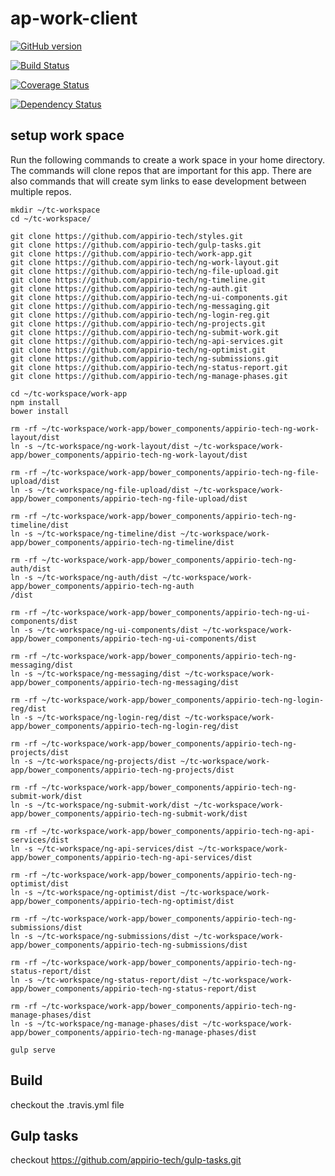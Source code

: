 # ap-work-client
[![GitHub version](https://badge.fury.io/gh/appirio-tech%2Fwork-app.svg)](http://badge.fury.io/gh/appirio-tech%2Fwork-app)

[![Build Status](https://travis-ci.org/appirio-tech/work-app.svg?branch=dev)](https://travis-ci.org/appirio-tech/work-app)

[![Coverage Status](https://coveralls.io/repos/appirio-tech/ap-work-client/badge.svg?branch=dev&t=s1nAzI)](https://coveralls.io/r/appirio-tech/ap-work-client?branch=dev)

[![Dependency Status](https://www.versioneye.com/user/projects/55d4acfb265ff60022000e13/badge.svg?style=flat)](https://www.versioneye.com/user/projects/55d4acfb265ff60022000e13)

## setup work space
Run the following commands to create a work space in your home directory.  The commands will clone repos that are important for this app.  There are also commands that will create sym links to ease development between multiple repos.

```shell
mkdir ~/tc-workspace
cd ~/tc-workspace/

git clone https://github.com/appirio-tech/styles.git
git clone https://github.com/appirio-tech/gulp-tasks.git
git clone https://github.com/appirio-tech/work-app.git
git clone https://github.com/appirio-tech/ng-work-layout.git
git clone https://github.com/appirio-tech/ng-file-upload.git
git clone https://github.com/appirio-tech/ng-timeline.git
git clone https://github.com/appirio-tech/ng-auth.git
git clone https://github.com/appirio-tech/ng-ui-components.git
git clone https://github.com/appirio-tech/ng-messaging.git
git clone https://github.com/appirio-tech/ng-login-reg.git
git clone https://github.com/appirio-tech/ng-projects.git
git clone https://github.com/appirio-tech/ng-submit-work.git
git clone https://github.com/appirio-tech/ng-api-services.git
git clone https://github.com/appirio-tech/ng-optimist.git
git clone https://github.com/appirio-tech/ng-submissions.git
git clone https://github.com/appirio-tech/ng-status-report.git
git clone https://github.com/appirio-tech/ng-manage-phases.git

cd ~/tc-workspace/work-app
npm install
bower install

rm -rf ~/tc-workspace/work-app/bower_components/appirio-tech-ng-work-layout/dist
ln -s ~/tc-workspace/ng-work-layout/dist ~/tc-workspace/work-app/bower_components/appirio-tech-ng-work-layout/dist

rm -rf ~/tc-workspace/work-app/bower_components/appirio-tech-ng-file-upload/dist
ln -s ~/tc-workspace/ng-file-upload/dist ~/tc-workspace/work-app/bower_components/appirio-tech-ng-file-upload/dist

rm -rf ~/tc-workspace/work-app/bower_components/appirio-tech-ng-timeline/dist
ln -s ~/tc-workspace/ng-timeline/dist ~/tc-workspace/work-app/bower_components/appirio-tech-ng-timeline/dist

rm -rf ~/tc-workspace/work-app/bower_components/appirio-tech-ng-auth/dist
ln -s ~/tc-workspace/ng-auth/dist ~/tc-workspace/work-app/bower_components/appirio-tech-ng-auth
/dist

rm -rf ~/tc-workspace/work-app/bower_components/appirio-tech-ng-ui-components/dist
ln -s ~/tc-workspace/ng-ui-components/dist ~/tc-workspace/work-app/bower_components/appirio-tech-ng-ui-components/dist

rm -rf ~/tc-workspace/work-app/bower_components/appirio-tech-ng-messaging/dist
ln -s ~/tc-workspace/ng-messaging/dist ~/tc-workspace/work-app/bower_components/appirio-tech-ng-messaging/dist

rm -rf ~/tc-workspace/work-app/bower_components/appirio-tech-ng-login-reg/dist
ln -s ~/tc-workspace/ng-login-reg/dist ~/tc-workspace/work-app/bower_components/appirio-tech-ng-login-reg/dist

rm -rf ~/tc-workspace/work-app/bower_components/appirio-tech-ng-projects/dist
ln -s ~/tc-workspace/ng-projects/dist ~/tc-workspace/work-app/bower_components/appirio-tech-ng-projects/dist

rm -rf ~/tc-workspace/work-app/bower_components/appirio-tech-ng-submit-work/dist
ln -s ~/tc-workspace/ng-submit-work/dist ~/tc-workspace/work-app/bower_components/appirio-tech-ng-submit-work/dist

rm -rf ~/tc-workspace/work-app/bower_components/appirio-tech-ng-api-services/dist
ln -s ~/tc-workspace/ng-api-services/dist ~/tc-workspace/work-app/bower_components/appirio-tech-ng-api-services/dist

rm -rf ~/tc-workspace/work-app/bower_components/appirio-tech-ng-optimist/dist
ln -s ~/tc-workspace/ng-optimist/dist ~/tc-workspace/work-app/bower_components/appirio-tech-ng-optimist/dist

rm -rf ~/tc-workspace/work-app/bower_components/appirio-tech-ng-submissions/dist
ln -s ~/tc-workspace/ng-submissions/dist ~/tc-workspace/work-app/bower_components/appirio-tech-ng-submissions/dist

rm -rf ~/tc-workspace/work-app/bower_components/appirio-tech-ng-status-report/dist
ln -s ~/tc-workspace/ng-status-report/dist ~/tc-workspace/work-app/bower_components/appirio-tech-ng-status-report/dist

rm -rf ~/tc-workspace/work-app/bower_components/appirio-tech-ng-manage-phases/dist
ln -s ~/tc-workspace/ng-manage-phases/dist ~/tc-workspace/work-app/bower_components/appirio-tech-ng-manage-phases/dist

gulp serve
```

## Build
checkout the .travis.yml file

## Gulp tasks
checkout https://github.com/appirio-tech/gulp-tasks.git

